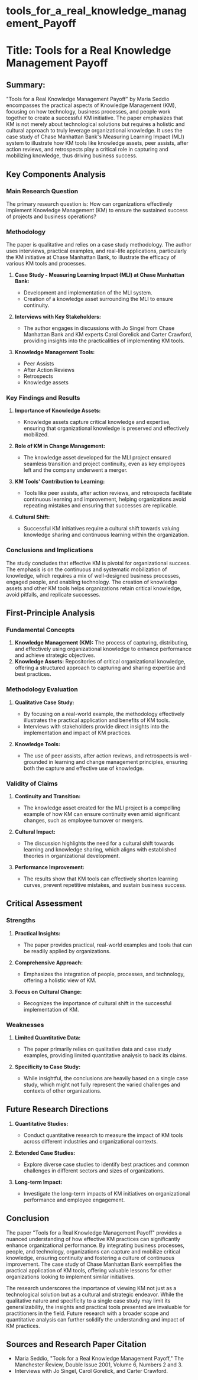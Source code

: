 # tools_for_a_real_knowledge_management_Payoff

# Title: Tools for a Real Knowledge Management Payoff

## Summary:
"Tools for a Real Knowledge Management Payoff" by Maria Seddio encompasses the practical aspects of Knowledge Management (KM), focusing on how technology, business processes, and people work together to create a successful KM initiative. The paper emphasizes that KM is not merely about technological solutions but requires a holistic and cultural approach to truly leverage organizational knowledge. It uses the case study of Chase Manhattan Bank's Measuring Learning Impact (MLI) system to illustrate how KM tools like knowledge assets, peer assists, after action reviews, and retrospects play a critical role in capturing and mobilizing knowledge, thus driving business success.

## Key Components Analysis

### Main Research Question
The primary research question is: How can organizations effectively implement Knowledge Management (KM) to ensure the sustained success of projects and business operations?

### Methodology
The paper is qualitative and relies on a case study methodology. The author uses interviews, practical examples, and real-life applications, particularly the KM initiative at Chase Manhattan Bank, to illustrate the efficacy of various KM tools and processes.

1. **Case Study - Measuring Learning Impact (MLI) at Chase Manhattan Bank:**
   - Development and implementation of the MLI system.
   - Creation of a knowledge asset surrounding the MLI to ensure continuity.

2. **Interviews with Key Stakeholders:**
   - The author engages in discussions with Jo Singel from Chase Manhattan Bank and KM experts Carol Gorelick and Carter Crawford, providing insights into the practicalities of implementing KM tools.

3. **Knowledge Management Tools:**
   - Peer Assists
   - After Action Reviews
   - Retrospects
   - Knowledge assets

### Key Findings and Results
1. **Importance of Knowledge Assets:**
   - Knowledge assets capture critical knowledge and expertise, ensuring that organizational knowledge is preserved and effectively mobilized.
   
2. **Role of KM in Change Management:**
   - The knowledge asset developed for the MLI project ensured seamless transition and project continuity, even as key employees left and the company underwent a merger.

3. **KM Tools' Contribution to Learning:**
   - Tools like peer assists, after action reviews, and retrospects facilitate continuous learning and improvement, helping organizations avoid repeating mistakes and ensuring that successes are replicable.

4. **Cultural Shift:**
   - Successful KM initiatives require a cultural shift towards valuing knowledge sharing and continuous learning within the organization.

### Conclusions and Implications
The study concludes that effective KM is pivotal for organizational success. The emphasis is on the continuous and systematic mobilization of knowledge, which requires a mix of well-designed business processes, engaged people, and enabling technology. The creation of knowledge assets and other KM tools helps organizations retain critical knowledge, avoid pitfalls, and replicate successes.

## First-Principle Analysis

### Fundamental Concepts
1. **Knowledge Management (KM):** The process of capturing, distributing, and effectively using organizational knowledge to enhance performance and achieve strategic objectives.
2. **Knowledge Assets:** Repositories of critical organizational knowledge, offering a structured approach to capturing and sharing expertise and best practices.

### Methodology Evaluation
1. **Qualitative Case Study:**
   - By focusing on a real-world example, the methodology effectively illustrates the practical application and benefits of KM tools.
   - Interviews with stakeholders provide direct insights into the implementation and impact of KM practices.

2. **Knowledge Tools:**
   - The use of peer assists, after action reviews, and retrospects is well-grounded in learning and change management principles, ensuring both the capture and effective use of knowledge.

### Validity of Claims
1. **Continuity and Transition:**
   - The knowledge asset created for the MLI project is a compelling example of how KM can ensure continuity even amid significant changes, such as employee turnover or mergers.
   
2. **Cultural Impact:**
   - The discussion highlights the need for a cultural shift towards learning and knowledge sharing, which aligns with established theories in organizational development.

3. **Performance Improvement:**
   - The results show that KM tools can effectively shorten learning curves, prevent repetitive mistakes, and sustain business success.

## Critical Assessment

### Strengths
1. **Practical Insights:**
   - The paper provides practical, real-world examples and tools that can be readily applied by organizations.
   
2. **Comprehensive Approach:**
   - Emphasizes the integration of people, processes, and technology, offering a holistic view of KM.

3. **Focus on Cultural Change:**
   - Recognizes the importance of cultural shift in the successful implementation of KM.

### Weaknesses
1. **Limited Quantitative Data:**
   - The paper primarily relies on qualitative data and case study examples, providing limited quantitative analysis to back its claims.
   
2. **Specificity to Case Study:**
   - While insightful, the conclusions are heavily based on a single case study, which might not fully represent the varied challenges and contexts of other organizations.

## Future Research Directions

1. **Quantitative Studies:**
   - Conduct quantitative research to measure the impact of KM tools across different industries and organizational contexts.
   
2. **Extended Case Studies:**
   - Explore diverse case studies to identify best practices and common challenges in different sectors and sizes of organizations.

3. **Long-term Impact:**
   - Investigate the long-term impacts of KM initiatives on organizational performance and employee engagement.

## Conclusion
The paper "Tools for a Real Knowledge Management Payoff" provides a nuanced understanding of how effective KM practices can significantly enhance organizational performance. By integrating business processes, people, and technology, organizations can capture and mobilize critical knowledge, ensuring continuity and fostering a culture of continuous improvement. The case study of Chase Manhattan Bank exemplifies the practical application of KM tools, offering valuable lessons for other organizations looking to implement similar initiatives.

The research underscores the importance of viewing KM not just as a technological solution but as a cultural and strategic endeavor. While the qualitative nature and specificity to a single case study may limit its generalizability, the insights and practical tools presented are invaluable for practitioners in the field. Future research with a broader scope and quantitative analysis can further solidify the understanding and impact of KM practices.

## Sources and Research Paper Citation
- Maria Seddio, "Tools for a Real Knowledge Management Payoff," The Manchester Review, Double Issue 2001, Volume 6, Numbers 2 and 3.
- Interviews with Jo Singel, Carol Gorelick, and Carter Crawford.